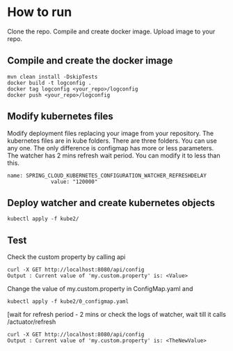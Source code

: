 # How to run
Clone the repo.
Compile and create docker image.
Upload image to your repo.

## Compile and create the docker image
```
mvn clean install -DskipTests
docker build -t logconfig .
docker tag logconfig <your_repo>/logconfig
docker push <your_repo>/logconfig
```

## Modify kubernetes files
Modify deployment files replacing your image from your repository. The kubernetes files are in kube folders. There are three folders. You can use any one. The only difference is configmap has more or less parameters.
The watcher has 2 mins refresh wait period. You can modify it to less than this. 

```
name: SPRING_CLOUD_KUBERNETES_CONFIGURATION_WATCHER_REFRESHDELAY
              value: "120000"
```

## Deploy watcher and create kubernetes objects
```
kubectl apply -f kube2/
```

## Test
Check the custom property by calling api
```
curl -X GET http://localhost:8080/api/config
Output : Current value of 'my.custom.property' is: <Value>
```
Change the value of my.custom.property in ConfigMap.yaml and 
```
kubectl apply -f kube2/0_configmap.yaml
```
[wait for refresh period - 2 mins or check the logs of watcher, wait till it calls /actuator/refresh
```
curl -X GET http://localhost:8080/api/config
Output : Current value of 'my.custom.property' is: <TheNewValue>
```




